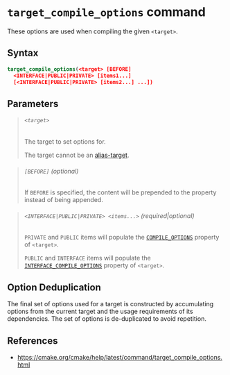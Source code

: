 # `target_compile_options` command

These options are used when compiling the given `<target>`.

## Syntax

```cmake
target_compile_options(<target> [BEFORE]
  <INTERFACE|PUBLIC|PRIVATE> [items1...]
  [<INTERFACE|PUBLIC|PRIVATE> [items2...] ...])
```

## Parameters

> ###### `<target>`
>
> The target to set options for.
>
> The target cannot be an [alias-target](cmake/language/alias-target).

> ###### `[BEFORE]` (optional)
>
> If `BEFORE` is specified, the content will be prepended to the property instead of being appended.

> ###### `<INTERFACE|PUBLIC|PRIVATE> <items...>` (required|optional)
>
> `PRIVATE` and `PUBLIC` items will populate the [`COMPILE_OPTIONS`](cmake/language/variables/compile_options) property of `<target>`.
>
> `PUBLIC` and `INTERFACE` items will populate the [`INTERFACE_COMPILE_OPTIONS`](cmake/language/variables/interface_compile_options) property of `<target>`.

## Option Deduplication

The final set of options used for a target is constructed by accumulating options from the current target and the usage requirements of its dependencies. The set of options is de-duplicated to avoid repetition.

## References

- https://cmake.org/cmake/help/latest/command/target_compile_options.html